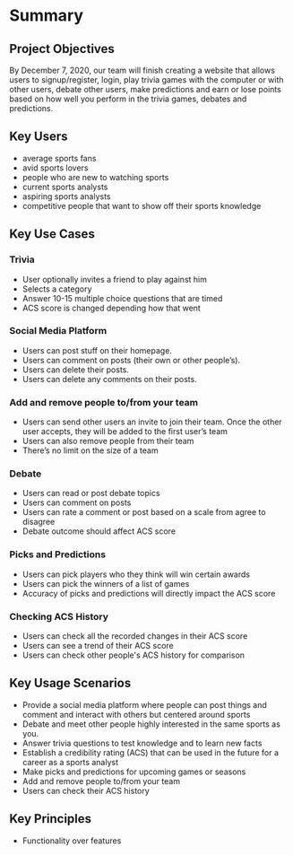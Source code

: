 # Summary

## Project Objectives
By December 7, 2020, our team will finish creating a website that allows users to signup/register, login, play trivia games with the computer or with other users, debate other users, make predictions and earn or lose points based on how well you perform in the trivia games, debates and predictions.

## Key Users
- average sports fans
- avid sports lovers
- people who are new to watching sports
- current sports analysts
- aspiring sports analysts
- competitive people that want to show off their sports knowledge

## Key Use Cases
### Trivia
- User optionally invites a friend to play against him
- Selects a category
- Answer 10-15 multiple choice questions that are timed
- ACS score is changed depending how that went
### Social Media Platform
- Users can post stuff on their homepage.
- Users can comment on posts (their own or other people’s).
- Users can delete their posts.
- Users can delete any comments on their posts.
### Add and remove people to/from your team
- Users can send other users an invite to join their team. Once the other user accepts, they will be added to the first user’s team
- Users can also remove people from their team
- There’s no limit on the size of a team
### Debate
- Users can read or post debate topics
- Users can comment on posts 
- Users can rate a comment or post based on a scale from agree to disagree
- Debate outcome should affect ACS score
### Picks and Predictions
- Users can pick players who they think will win certain awards
- Users can pick the winners of a list of games
- Accuracy of picks and predictions will directly impact the ACS score
### Checking ACS History
- Users can check all the recorded changes in their ACS score
- Users can see a trend of their ACS score
- Users can check other people's ACS history for comparison

## Key Usage Scenarios
- Provide a social media platform where people can post things and comment and interact with others but centered around sports
- Debate and meet other people highly interested in the same sports as you.
- Answer trivia questions to test knowledge and to learn new facts
- Establish a credibility rating (ACS) that can be used in the future for a career as a sports analyst
- Make picks and predictions for upcoming games or seasons
- Add and remove people to/from your team
- Users can check their ACS history

## Key Principles
- Functionality over features
